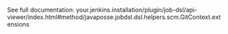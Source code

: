 See full documentation: your.jenkins.installation/plugin/job-dsl/api-viewer/index.html#method/javaposse.jobdsl.dsl.helpers.scm.GitContext.extensions